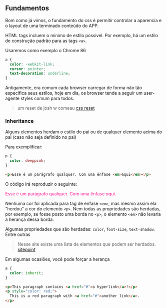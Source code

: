 ## Fundamentos

Bom como já vimos, o fundamento do css é permitir controlar a aparencia e o layout de uma terminado conteúdo do APP.

HTML tags incluem o minimo de estilo possivel. Por exemplo, há um estilo de construção padrão para as tags `<a>`.

Usaremos como exemplo o Chrome 86

```css
a {
  color: -webkit-link;
  cursor: pointer;
  text-decoration: underline;
}
```

Antigamente, era comum cada browser carregar de forma não tão especifica seus estilos, hoje em dia, os browser tende a seguir
um user-agente styles comum para todos.

> um reset de josh w comeau [css reset](./css-reset.md)

### Inheritance

Alguns elementos herdam o estilo do pai ou de qualquer elemento acima do pai (caso não seja definido no pai)

Para exemplificar:

```css
p {
  color: deeppink;
}
```

```html
<p>Esse é um parágrafo qualquer. Com uma ênfase <em>aqui</em></p>
```

O código irá reproduzir o seguinte:

<p style="color: deeppink">Esse é um parágrafo qualquer. Com uma ênfase <em>aqui</em>.</p>

Nenhuma cor foi aplicada para tag de enfase `<em>`, mas mesmo assim ela "herdou" a cor do elemento `<p>`.
Nem todas as propriedades são herdadas, por exemplo, se fosse posto uma borda no `<p>`, o elemento `<em>` não levaria a herança dessa borda.

Algumas propriedades que são herdadas: `color`, `font-size`, `text-shadow`. Entre outras

> Nesse site existe uma lista de elementos que podem ser herdados. [sitepoint](https://www.sitepoint.com/css-inheritance-introduction/#list-css-properties-inherit)

Em algumas ocasiões, você pode forçar a herança

```css
a {
  color: inherit;
}
```

```html
<p>This paragraph contains <a href="#">a hyperlink</a>!</p>
<p style="color: red;">
  This is a red paragraph with <a href="#">another link</a>.
</p>
```
